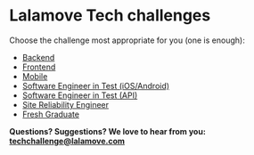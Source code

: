 # Lalamove Tech challenges

Choose the challenge most appropriate for you (one is enough):

- [Backend](backend.md)
- [Frontend](frontend.md)
- [Mobile](mobile.md)
- [Software Engineer in Test (iOS/Android)](set_mobile.md)
- [Software Engineer in Test (API)](set_api.md)
- [Site Reliability Engineer](sre.md)
- [Fresh Graduate](freshgrad.md)

**Questions? Suggestions? We love to hear from you: <techchallenge@lalamove.com>**
